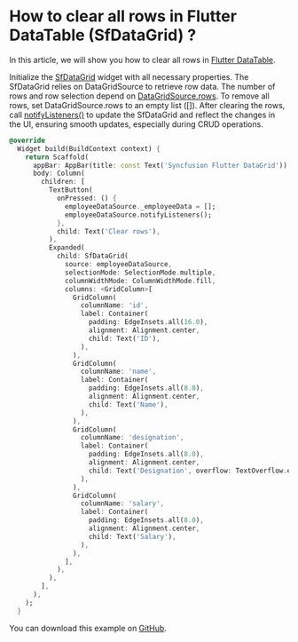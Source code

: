 # How to clear all rows in Flutter DataTable (SfDataGrid) ?

In this article, we will show you how to clear all rows in [Flutter DataTable](https://www.syncfusion.com/flutter-widgets/flutter-datagrid).

Initialize the [SfDataGrid](https://pub.dev/documentation/syncfusion_flutter_datagrid/latest/datagrid/SfDataGrid-class.html) widget with all necessary properties. The SfDataGrid relies on DataGridSource to retrieve row data. The number of rows and row selection depend on [DataGridSource.rows](https://pub.dev/documentation/syncfusion_flutter_datagrid/latest/datagrid/DataGridSource/rows.html). To remove all rows, set DataGridSource.rows to an empty list ([]). After clearing the rows, call [notifyListeners()](https://pub.dev/documentation/syncfusion_flutter_datagrid/latest/datagrid/DataGridSourceChangeNotifier/notifyListeners.html) to update the SfDataGrid and reflect the changes in the UI, ensuring smooth updates, especially during CRUD operations.

```dart
@override
  Widget build(BuildContext context) {
    return Scaffold(
      appBar: AppBar(title: const Text('Syncfusion Flutter DataGrid')),
      body: Column(
        children: [
          TextButton(
            onPressed: () {
              employeeDataSource._employeeData = [];
              employeeDataSource.notifyListeners();
            },
            child: Text('Clear rows'),
          ),
          Expanded(
            child: SfDataGrid(
              source: employeeDataSource,
              selectionMode: SelectionMode.multiple,
              columnWidthMode: ColumnWidthMode.fill,
              columns: <GridColumn>[
                GridColumn(
                  columnName: 'id',
                  label: Container(
                    padding: EdgeInsets.all(16.0),
                    alignment: Alignment.center,
                    child: Text('ID'),
                  ),
                ),
                GridColumn(
                  columnName: 'name',
                  label: Container(
                    padding: EdgeInsets.all(8.0),
                    alignment: Alignment.center,
                    child: Text('Name'),
                  ),
                ),
                GridColumn(
                  columnName: 'designation',
                  label: Container(
                    padding: EdgeInsets.all(8.0),
                    alignment: Alignment.center,
                    child: Text('Designation', overflow: TextOverflow.ellipsis),
                  ),
                ),
                GridColumn(
                  columnName: 'salary',
                  label: Container(
                    padding: EdgeInsets.all(8.0),
                    alignment: Alignment.center,
                    child: Text('Salary'),
                  ),
                ),
              ],
            ),
          ),
        ],
      ),
    );
  }
```

You can download this example on [GitHub](https://github.com/SyncfusionExamples/How-to-clear-all-rows-in-Flutter-DataTable).